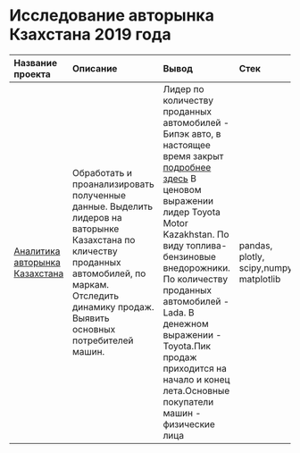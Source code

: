 # Исследование авторынка Кзахстана 2019 года
| Название проекта | Описание | Вывод| Стек|
| :-------- | :----------- |:----------- | :-----------|
|[Аналитика авторынка Казахстана](https://github.com/Polinailinet/Auto_market_KZ/blob/main/Auto_KZ_2019.ipynb)  | Обработать и проанализировать полученные данные. Выделить лидеров на ваторынке Казахстана по кличеству проданных автомобилей, по маркам. Отследить динамику продаж. Выявить основных потребителей машин. |Лидер по количеству проданных автомобилей - Бипэк авто, в настоящее время закрыт [подробнее здесь](https://www.gazeta.ru/auto/2021/09/27_a_14024917.shtml)  В ценовом выражении лидер Toyota Motor Kazakhstan.  По виду топлива- бензиновые внедорожники.  По количеству проданных автомобилей - Lada. В денежном выражении -  Toyota.Пик продаж приходится на начало и конец лета.Основные покупатели машин - физические лица| pandas, plotly, scipy,numpy, matplotlib|
